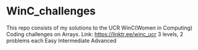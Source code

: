 # WinC_challenges

This repo consists of my solutions to the UCR WinC(Women in Computing) Coding challenges on Arrays.
Link: https://linktr.ee/winc_ucr 
3 levels, 2 problems each
Easy
Intermediate
Advanced
